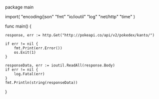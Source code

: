 package main

import(
    "encoding/json"
    "fmt"
    "io/ioutil"
    "log"
    "net/http"
    "time"
)

func main() {

	response, err := http.Get("http://pokeapi.co/api/v2/pokedex/kanto/")

	if err != nil {
		fmt.Print(err.Error())
		os.Exit(1)
	}
	
	responseData, err := ioutil.ReadAll(response.Body)
	if err != nil {
		log.Fatal(err)
	}
	fmt.Println(string(responseData))

}